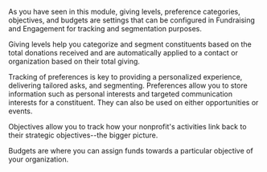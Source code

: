 As you have seen in this module, giving levels, preference categories, objectives, and budgets are settings that can be configured in Fundraising and Engagement for tracking and segmentation purposes.

Giving levels help you categorize and segment constituents based on the total donations received and are automatically applied to a contact or organization based on their total giving.

Tracking of preferences is key to providing a personalized experience, delivering tailored asks, and segmenting. Preferences allow you to store information such as personal interests and targeted communication interests for a constituent. They can also be used on either opportunities or events.

Objectives allow you to track how your nonprofit's activities link back to their strategic objectives--the bigger picture.

Budgets are where you can assign funds towards a particular objective of your organization.
